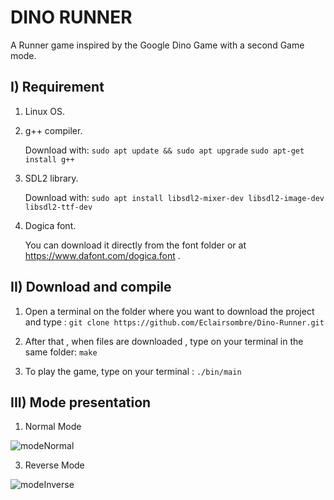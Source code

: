 # DINO RUNNER

A Runner game inspired by the Google Dino Game with a second Game mode.

## I) Requirement
1. Linux OS.
2.  g++ compiler. 

    Download with: 
    ```sudo apt update && sudo apt upgrade``` 
    ```sudo apt-get install g++ ```

3. SDL2 library.

    Download with: 
    ```sudo apt install libsdl2-mixer-dev libsdl2-image-dev libsdl2-ttf-dev```
    
4. Dogica font.

    You can download it directly from the font folder or at https://www.dafont.com/dogica.font .
    





## II) Download and compile  
1. Open a terminal on the folder where you want to download the project and type : 
   ```git clone https://github.com/Eclairsombre/Dino-Runner.git```
2. After that , when files are downloaded , type on your terminal  in the same folder: 
   ```make```   
     
3. To play the game, type on your terminal : ```./bin/main```  
  

## III) Mode presentation

1. Normal Mode

![modeNormal](https://github.com/Eclairsombre/Dino-Runner/assets/130174141/752ea9e5-95bb-4a7b-8eb4-46f1e48bbfb3)

3. Reverse Mode
   
![modeInverse](https://github.com/Eclairsombre/Dino-Runner/assets/130174141/68993d46-ec91-47e9-9d30-c5b822e957e0)

